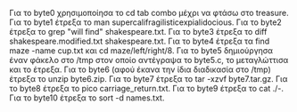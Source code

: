 Για το byte0 χρησιμοποίησα το cd tab combo μέχρι να φτάσω στο treasure.
Για το byte1 έτρεξα το man supercalifragilisticexpialidocious.
Για το byte2 έτρεξα το grep "will find" shakespeare.txt.
Για το byte3 έτρεξα το diff shakespeare.modified.txt shakespeare.txt.
Για το byte4 έτρεξα τα find maze -name cup.txt και cd maze/left/right/8.
Για το byte5 δημιούργησα έναν φάκελο στο /tmp στον οποίο αντέγραψα το byte5.c, το μεταγλώττισα και το έτρεξα.
Για το byte6 (αφού έκανα την ίδια διαδικασία στο /tmp) έτρεξα το unzip byte6.zip.
Για το byte7 έτρεξα το tar -xzvf byte7.tar.gz.
Για το byte8 έτρεξα το pico carriage_return.txt.
Για το byte9 έτρεξα το cat ./-.
Για το byte10 έτρεξα το sort -d names.txt.
